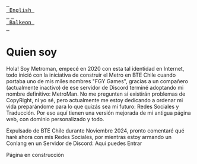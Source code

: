 <link rel="stylesheet" href="main/assets/css/style.css">

[<kbd> <br> English <br> </kbd>][Link]
[<kbd> <br> Balkeon <br> </kbd>][Balk]

[Link]: https://metroman.me/en
[Balk]: https://metroman.me/balkeon


[Link]: https://metroman.me/en

# Quien soy
Hola! Soy Metroman, empecé en 2020 con esta tal identidad en Internet, todo inició con la iniciativa de construir el Metro en BTE Chile cuando portaba uno de mis miles nombres "FGY Games", gracias a un compañero (actualmente inactivo) de ese servidor de Discord terminé adoptando mi nombre definitivo: MetroMan. No me pregunten si existirán problemas de CopyRight, ni yo sé, pero actualmente me estoy dedicando a ordenar mi vida preparándome para lo que quizás sea mi futuro: Redes Sociales y Traducción. Por eso aquí tienen una versión mejorada de mi antigua página web, con dominio personalizado y todo.


Expulsado de BTE Chile durante Noviembre 2024, pronto comentaré qué haré ahora con mis Redes Sociales, por mientras estoy armando un Conlang en un Servidor de Discord: Aquí puedes Entrar 

Página en construcción 
